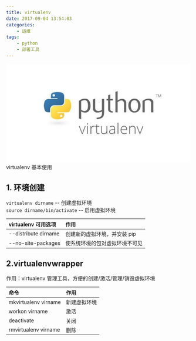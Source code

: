 ```yaml
---
title: virtualenv
date: 2017-09-04 13:54:03
categories:
    - 运维
tags:
    - python
    - 部署工具
---
```

![hexo blog](/images/python/virtualenv.jpg)
virtualenv 基本使用

<!-- more -->

## 1. 环境创建
`virtualenv dirname` -- 创建虚拟环境  
`source dirname/bin/activate` -- 启用虚拟环境

virtualenv 可用选项 | 作用
:--- | :---
--distribute dirname|创建新的虚拟环境，并安装 pip
--no-site-packages|使系统环境的包对虚拟环境不可见

## 2.virtualenvwrapper
作用：virtualenv 管理工具，方便的创建/激活/管理/销毁虚拟环境

命令 | 作用
:---|:---
mkvirtualenv virname|新建虚拟环境
workon virname|激活
deactivate|关闭
rmvirtualenv virname|删除
